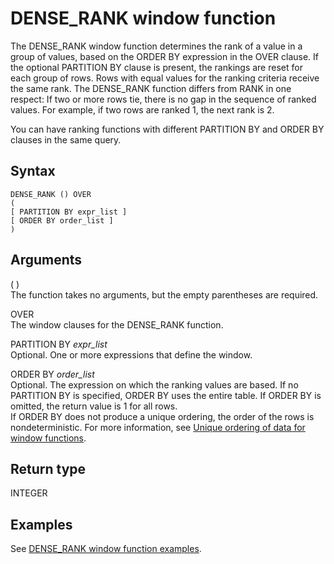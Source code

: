 # DENSE\_RANK window function<a name="r_WF_DENSE_RANK"></a>

The DENSE\_RANK window function determines the rank of a value in a group of values, based on the ORDER BY expression in the OVER clause\. If the optional PARTITION BY clause is present, the rankings are reset for each group of rows\. Rows with equal values for the ranking criteria receive the same rank\. The DENSE\_RANK function differs from RANK in one respect: If two or more rows tie, there is no gap in the sequence of ranked values\. For example, if two rows are ranked 1, the next rank is 2\. 

You can have ranking functions with different PARTITION BY and ORDER BY clauses in the same query\. 

## Syntax<a name="r_WF_DENSE_RANK-synopsis"></a>

```
DENSE_RANK () OVER
(
[ PARTITION BY expr_list ]
[ ORDER BY order_list ]
)
```

## Arguments<a name="r_WF_DENSE_RANK-arguments"></a>

\( \)   
The function takes no arguments, but the empty parentheses are required\. 

OVER   
The window clauses for the DENSE\_RANK function\. 

PARTITION BY *expr\_list*   
Optional\. One or more expressions that define the window\. 

ORDER BY *order\_list*   
Optional\. The expression on which the ranking values are based\. If no PARTITION BY is specified, ORDER BY uses the entire table\. If ORDER BY is omitted, the return value is 1 for all rows\.   
If ORDER BY does not produce a unique ordering, the order of the rows is nondeterministic\. For more information, see [Unique ordering of data for window functions](r_Examples_order_by_WF.md)\. 

## Return type<a name="c_Supported_data_types_wf_dense_rank"></a>

INTEGER

## Examples<a name="r_WF_DENSE_RANK-examples"></a>

See [DENSE\_RANK window function examples](r_Examples_of_dense_rank_WF.md)\. 